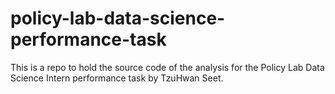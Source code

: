 # policy-lab-data-science-performance-task
This is a repo to hold the source code of the analysis for the Policy Lab Data Science Intern performance task by TzuHwan Seet.
